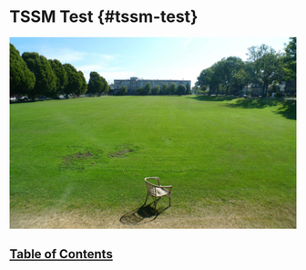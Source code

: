 # TSSM Test {#tssm-test}

![](/assets/templeton-from-backfield.jpg)

## [Table of Contents](toc.md)



